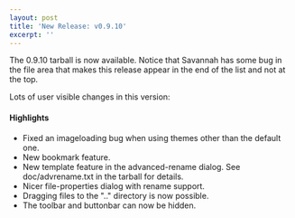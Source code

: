 ```yaml
---
layout: post
title: 'New Release: v0.9.10'
excerpt: ''
---
```


The 0.9.10 tarball is now available. Notice that Savannah has some bug
in the file area that makes this release appear in the end of the list
and not at the top.

Lots of user visible changes in this version:

#### Highlights

* Fixed an imageloading bug when using themes other than the default one.
* New bookmark feature.
* New template feature in the advanced-rename dialog. See doc/advrename.txt in the tarball for details.
* Nicer file-properties dialog with rename support.
* Dragging files to the ".." directory is now possible.
* The toolbar and buttonbar can now be hidden.
